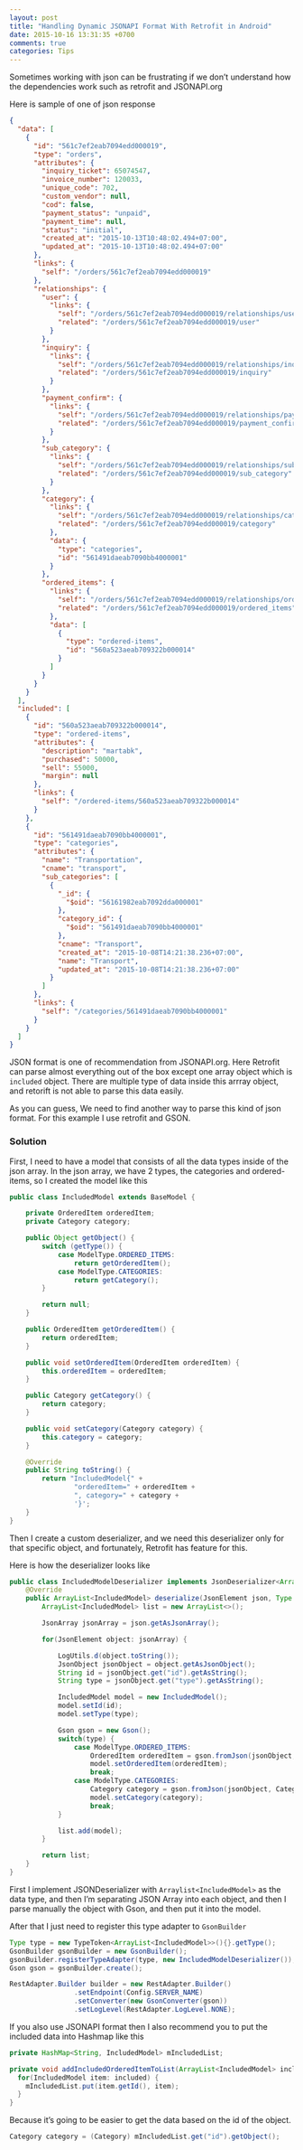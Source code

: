 ```yaml
---
layout: post
title: "Handling Dynamic JSONAPI Format With Retrofit in Android"
date: 2015-10-16 13:31:35 +0700
comments: true
categories: Tips
---
```


Sometimes working with json can be frustrating if we don’t understand how the dependencies work such as retrofit and JSONAPI.org

<!--more-->

Here is sample of one of json response

```json
{
  "data": [
    {
      "id": "561c7ef2eab7094edd000019",
      "type": "orders",
      "attributes": {
        "inquiry_ticket": 65074547,
        "invoice_number": 120033,
        "unique_code": 702,
        "custom_vendor": null,
        "cod": false,
        "payment_status": "unpaid",
        "payment_time": null,
        "status": "initial",
        "created_at": "2015-10-13T10:48:02.494+07:00",
        "updated_at": "2015-10-13T10:48:02.494+07:00"
      },
      "links": {
        "self": "/orders/561c7ef2eab7094edd000019"
      },
      "relationships": {
        "user": {
          "links": {
            "self": "/orders/561c7ef2eab7094edd000019/relationships/user",
            "related": "/orders/561c7ef2eab7094edd000019/user"
          }
        },
        "inquiry": {
          "links": {
            "self": "/orders/561c7ef2eab7094edd000019/relationships/inquiry",
            "related": "/orders/561c7ef2eab7094edd000019/inquiry"
          }
        },
        "payment_confirm": {
          "links": {
            "self": "/orders/561c7ef2eab7094edd000019/relationships/payment_confirm",
            "related": "/orders/561c7ef2eab7094edd000019/payment_confirm"
          }
        },
        "sub_category": {
          "links": {
            "self": "/orders/561c7ef2eab7094edd000019/relationships/sub_category",
            "related": "/orders/561c7ef2eab7094edd000019/sub_category"
          }
        },
        "category": {
          "links": {
            "self": "/orders/561c7ef2eab7094edd000019/relationships/category",
            "related": "/orders/561c7ef2eab7094edd000019/category"
          },
          "data": {
            "type": "categories",
            "id": "561491daeab7090bb4000001"
          }
        },
        "ordered_items": {
          "links": {
            "self": "/orders/561c7ef2eab7094edd000019/relationships/ordered_items",
            "related": "/orders/561c7ef2eab7094edd000019/ordered_items"
          },
          "data": [
            {
              "type": "ordered-items",
              "id": "560a523aeab709322b000014"
            }
          ]
        }
      }
    }
  ],
  "included": [
    {
      "id": "560a523aeab709322b000014",
      "type": "ordered-items",
      "attributes": {
        "description": "martabk",
        "purchased": 50000,
        "sell": 55000,
        "margin": null
      },
      "links": {
        "self": "/ordered-items/560a523aeab709322b000014"
      }
    },
    {
      "id": "561491daeab7090bb4000001",
      "type": "categories",
      "attributes": {
        "name": "Transportation",
        "cname": "transport",
        "sub_categories": [
          {
            "_id": {
              "$oid": "56161982eab7092dda000001"
            },
            "category_id": {
              "$oid": "561491daeab7090bb4000001"
            },
            "cname": "Transport",
            "created_at": "2015-10-08T14:21:38.236+07:00",
            "name": "Transport",
            "updated_at": "2015-10-08T14:21:38.236+07:00"
          }
        ]
      },
      "links": {
        "self": "/categories/561491daeab7090bb4000001"
      }
    }
  ]
}
```

JSON format is one of recommendation from JSONAPI.org. Here Retrofit can parse almost everything out of the box except one array object which is `included` object. There are multiple type of data inside this arrray object, and retorift is not able to parse this data easily.

As you can guess, We need to find another way to parse this kind of json format. For this example I use retrofit and GSON.

### Solution

First, I need to have a model that consists of all the data types inside of the json array. In the json array, we have 2 types, the categories and ordered-items, so I created the model like this

```java
public class IncludedModel extends BaseModel {

    private OrderedItem orderedItem;
    private Category category;

    public Object getObject() {
        switch (getType()) {
            case ModelType.ORDERED_ITEMS:
                return getOrderedItem();
            case ModelType.CATEGORIES:
                return getCategory();
        }

        return null;
    }

    public OrderedItem getOrderedItem() {
        return orderedItem;
    }

    public void setOrderedItem(OrderedItem orderedItem) {
        this.orderedItem = orderedItem;
    }

    public Category getCategory() {
        return category;
    }

    public void setCategory(Category category) {
        this.category = category;
    }

    @Override
    public String toString() {
        return "IncludedModel{" +
                "orderedItem=" + orderedItem +
                ", category=" + category +
                '}';
    }
}
```

Then I create a custom deserializer, and we need this deserializer only for that specific object, and fortunately, Retrofit has feature for this.

Here is how the deserializer looks like

```java
public class IncludedModelDeserializer implements JsonDeserializer<ArrayList<IncludedModel>> {
    @Override
    public ArrayList<IncludedModel> deserialize(JsonElement json, Type typeOfT, JsonDeserializationContext context) throws JsonParseException {
        ArrayList<IncludedModel> list = new ArrayList<>();

        JsonArray jsonArray = json.getAsJsonArray();

        for(JsonElement object: jsonArray) {

            LogUtils.d(object.toString());
            JsonObject jsonObject = object.getAsJsonObject();
            String id = jsonObject.get("id").getAsString();
            String type = jsonObject.get("type").getAsString();

            IncludedModel model = new IncludedModel();
            model.setId(id);
            model.setType(type);

            Gson gson = new Gson();
            switch(type) {
                case ModelType.ORDERED_ITEMS:
                    OrderedItem orderedItem = gson.fromJson(jsonObject, OrderedItem.class);
                    model.setOrderedItem(orderedItem);
                    break;
                case ModelType.CATEGORIES:
                    Category category = gson.fromJson(jsonObject, Category.class);
                    model.setCategory(category);
                    break;
            }

            list.add(model);
        }

        return list;
    }
}
```

First I implement JSONDeserializer with `Arraylist<IncludedModel>` as the data type, and then I’m separating JSON Array into each object, and then I parse manually the object with Gson, and then put it into the model.

After that I just need to register this type adapter to `GsonBuilder`

```java
Type type = new TypeToken<ArrayList<IncludedModel>>(){}.getType();
GsonBuilder gsonBuilder = new GsonBuilder();
gsonBuilder.registerTypeAdapter(type, new IncludedModelDeserializer());
Gson gson = gsonBuilder.create();

RestAdapter.Builder builder = new RestAdapter.Builder()
                .setEndpoint(Config.SERVER_NAME)
                .setConverter(new GsonConverter(gson))
                .setLogLevel(RestAdapter.LogLevel.NONE);
```

If you also use JSONAPI format then I also recommend you to put the included data into Hashmap like this

```java
private HashMap<String, IncludedModel> mIncludedList;

private void addIncludedOrderedItemToList(ArrayList<IncludedModel> included) {
  for(IncludedModel item: included) {
    mIncludedList.put(item.getId(), item);
  }
}
```

Because it’s going to be easier to get the data based on the id of the object.

``` java
Category category = (Category) mIncludedList.get("id").getObject();
```
